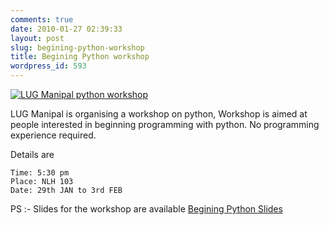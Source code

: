 ```yaml
---
comments: true
date: 2010-01-27 02:39:33
layout: post
slug: begining-python-workshop
title: Begining Python workshop
wordpress_id: 593
---
```


[![LUG Manipal python workshop](http://ankurs.com/wp-content/uploads/2010/01/python-212x300.jpg)](http://ankurs.com/wp-content/uploads/2010/01/python.jpg)

LUG Manipal is organising a workshop on python, Workshop is aimed at people interested in beginning programming with python. No programming experience required.

Details are 

    Time: 5:30 pm
    Place: NLH 103
    Date: 29th JAN to 3rd FEB

PS :- Slides for the workshop are available [Begining Python Slides](http://ankurs.com/wp-content/uploads/2010/01/python.pdf)

